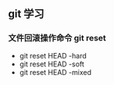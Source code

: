 ## git 学习
### 文件回滚操作命令 git reset
* git reset HEAD -hard 
* git reset HEAD -soft
* git reset HEAD -mixed


